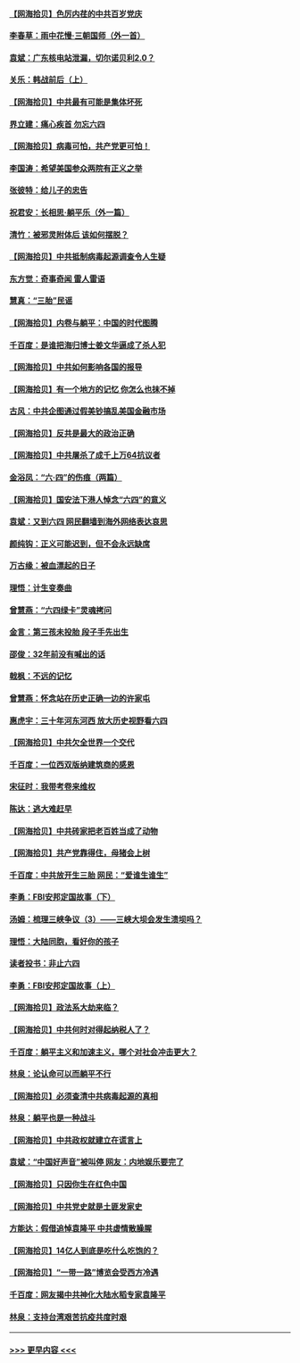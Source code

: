 #### [【网海拾贝】色厉内荏的中共百岁党庆](../pages/nsc993/n13025582.md?t=06170302) 
#### [李春草：雨中花慢‧三朝国师（外一首）](../pages/nsc993/n13025567.md?t=06170302) 
#### [袁斌：广东核电站泄漏，切尔诺贝利2.0？](../pages/nsc993/n13025475.md?t=06170302) 
#### [关乐：韩战前后（上）](../pages/nsc993/n13025387.md?t=06170302) 
#### [【网海拾贝】中共最有可能是集体坏死](../pages/nsc993/n13023101.md?t=06170302) 
#### [界立建：痛心疾首 勿忘六四](../pages/nsc993/n13022339.md?t=06170302) 
#### [【网海拾贝】病毒可怕，共产党更可怕！](../pages/nsc993/n13020728.md?t=06170302) 
#### [李国涛：希望美国参众两院有正义之举](../pages/nsc993/n13020674.md?t=06170302) 
#### [张彼特：给儿子的忠告](../pages/nsc993/n13018934.md?t=06170302) 
#### [祝君安：长相思‧躺平乐（外一篇）](../pages/nsc993/n13018923.md?t=06170302) 
#### [清竹：被邪灵附体后 该如何摆脱？](../pages/nsc993/n13018877.md?t=06170302) 
#### [【网海拾贝】中共抵制病毒起源调查令人生疑](../pages/nsc993/n13017785.md?t=06170302) 
#### [东方觉：奇事奇闻 雷人雷语](../pages/nsc993/n13017577.md?t=06170302) 
#### [慧真：“三胎”民谣](../pages/nsc993/n13017394.md?t=06170302) 
#### [【网海拾贝】内卷与躺平：中国的时代图腾](../pages/nsc993/n13016128.md?t=06170302) 
#### [千百度：是谁把海归博士姜文华逼成了杀人犯](../pages/nsc993/n13015218.md?t=06170302) 
#### [【网海拾贝】中共如何影响各国的报导](../pages/nsc993/n13012599.md?t=06170302) 
#### [【网海拾贝】有一个地方的记忆 你怎么也抹不掉](../pages/nsc993/n13009802.md?t=06170302) 
#### [古风：中共企图通过假美钞搞乱美国金融市场](../pages/nsc993/n13009626.md?t=06170302) 
#### [【网海拾贝】反共是最大的政治正确](../pages/nsc993/n13007051.md?t=06170302) 
#### [【网海拾贝】中共屠杀了成千上万64抗议者](../pages/nsc993/n13002713.md?t=06170302) 
#### [金浴凤：“六·四”的伤痕（两篇）](../pages/nsc993/n13001719.md?t=06170302) 
#### [【网海拾贝】国安法下港人悼念“六四”的意义](../pages/nsc993/n13001039.md?t=06170302) 
#### [袁斌：又到六四 网民翻墙到海外网络表达哀思](../pages/nsc993/n13000995.md?t=06170302) 
#### [颜纯钩：正义可能迟到，但不会永远缺席](../pages/nsc993/n13000920.md?t=06170302) 
#### [万古缘：被血漂起的日子](../pages/nsc993/n13000914.md?t=06170302) 
#### [理悟：计生变奏曲](../pages/nsc993/n13000414.md?t=06170302) 
#### [曾慧燕：“六四绿卡”灵魂拷问](../pages/nsc993/n13000277.md?t=06170302) 
#### [金言：第三孩未投胎 段子手先出生](../pages/nsc993/n13000215.md?t=06170302) 
#### [邵俊：32年前没有喊出的话](../pages/nsc993/n13000181.md?t=06170302) 
#### [戟枫：不远的记忆](../pages/nsc993/n13000121.md?t=06170302) 
#### [曾慧燕：怀念站在历史正确一边的许家屯](../pages/nsc993/n13000073.md?t=06170302) 
#### [惠虎宇：三十年河东河西 放大历史视野看六四](../pages/nsc993/n13000018.md?t=06170302) 
#### [【网海拾贝】中共欠全世界一个交代](../pages/nsc993/n12998706.md?t=06170302) 
#### [千百度：一位西双版纳建筑商的感恩](../pages/nsc993/n12998487.md?t=06170302) 
#### [宋征时：我带考卷来维权](../pages/nsc993/n12994088.md?t=06170302) 
#### [陈达：逃大难赶早](../pages/nsc993/n12993569.md?t=06170302) 
#### [【网海拾贝】中共砖家把老百姓当成了动物](../pages/nsc993/n12993483.md?t=06170302) 
#### [【网海拾贝】共产党靠得住，母猪会上树](../pages/nsc993/n12990730.md?t=06170302) 
#### [千百度：中共放开生三胎 网民：“爱谁生谁生”](../pages/nsc993/n12990644.md?t=06170302) 
#### [李勇：FBI安邦定国故事（下）](../pages/nsc993/n12987854.md?t=06170302) 
#### [汤姆：梳理三峡争议（3）——三峡大坝会发生溃坝吗？](../pages/nsc993/n12989806.md?t=06170302) 
#### [理悟：大陆同胞，看好你的孩子](../pages/nsc993/n12989778.md?t=06170302) 
#### [读者投书：非止六四](../pages/nsc993/n12989673.md?t=06170302) 
#### [李勇：FBI安邦定国故事（上）](../pages/nsc993/n12987749.md?t=06170302) 
#### [【网海拾贝】政法系大劫来临？](../pages/nsc993/n12987596.md?t=06170302) 
#### [【网海拾贝】中共何时对得起纳税人了？](../pages/nsc993/n12985578.md?t=06170302) 
#### [千百度：躺平主义和加速主义，哪个对社会冲击更大？](../pages/nsc993/n12985512.md?t=06170302) 
#### [林泉：论认命可以而躺平不行](../pages/nsc993/n12985505.md?t=06170302) 
#### [【网海拾贝】必须查清中共病毒起源的真相](../pages/nsc993/n12984276.md?t=06170302) 
#### [林泉：躺平也是一种战斗](../pages/nsc993/n12984194.md?t=06170302) 
#### [【网海拾贝】中共政权就建立在谎言上](../pages/nsc993/n12981880.md?t=06170302) 
#### [袁斌：“中国好声音”被叫停 网友：内地娱乐要完了](../pages/nsc993/n12981826.md?t=06170302) 
#### [【网海拾贝】只因你生在红色中国](../pages/nsc993/n12979096.md?t=06170302) 
#### [【网海拾贝】中共党史就是土匪发家史](../pages/nsc993/n12976478.md?t=06170302) 
#### [方能达：假借追悼袁隆平 中共虚情散臊腥](../pages/nsc993/n12976396.md?t=06170302) 
#### [【网海拾贝】14亿人到底是吃什么吃饱的？](../pages/nsc993/n12974125.md?t=06170302) 
#### [【网海拾贝】“一带一路”博览会受西方冷遇](../pages/nsc993/n12971787.md?t=06170302) 
#### [千百度：网友揭中共神化大陆水稻专家袁隆平](../pages/nsc993/n12971733.md?t=06170302) 
#### [林泉：支持台湾艰苦抗疫共度时艰](../pages/nsc993/n12971350.md?t=06170302) 

----
#### [ >>> 更早内容 <<< ](../indexes/nsc993-earlier.md)
